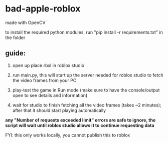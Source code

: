 # bad-apple-roblox

made with OpenCV


to install the required python modules, run "pip install -r requirements.txt" in the folder

## guide:

1. open up place.rbxl in roblox studio

2. run main.py, this will start up the server needed for roblox studio to fetch the video frames from your PC

3. play-test the game in Run mode (make sure to have the console/output open to see details and information)

4. wait for studio to finish fetching all the video frames (takes ~2 minutes); after that it should start playing automatically


**any "Number of requests exceeded limit" errors are safe to ignore, the script will wait until roblox studio allows it to continue requesting data**


FYI: this only works locally, you cannot publish this to roblox
